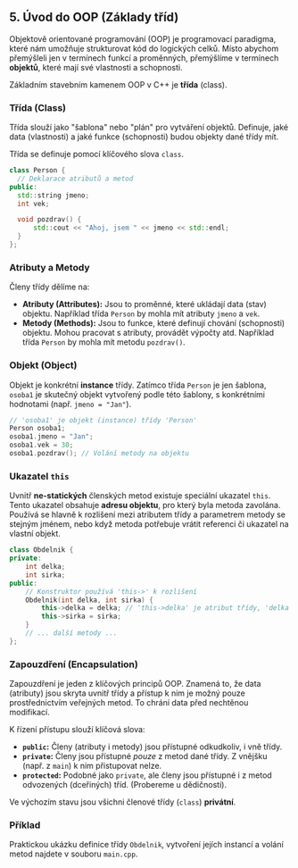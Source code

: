 ## 5. Úvod do OOP (Základy tříd)

Objektově orientované programování (OOP) je programovací paradigma, které nám umožňuje strukturovat kód do logických celků. Místo abychom přemýšleli jen v termínech funkcí a proměnných, přemýšlíme v termínech **objektů**, které mají své vlastnosti a schopnosti.

Základním stavebním kamenem OOP v C++ je **třída** (class).

### Třída (Class)

Třída slouží jako "šablona" nebo "plán" pro vytváření objektů. Definuje, jaké data (vlastnosti) a jaké funkce (schopnosti) budou objekty dané třídy mít.

Třída se definuje pomocí klíčového slova `class`.

```c++
class Person {
  // Deklarace atributů a metod
public:
  std::string jmeno;
  int vek;

  void pozdrav() {
      std::cout << "Ahoj, jsem " << jmeno << std::endl;
  }
};
```

### Atributy a Metody

Členy třídy dělíme na:

  * **Atributy (Attributes):** Jsou to proměnné, které ukládají data (stav) objektu. Například třída `Person` by mohla mít atributy `jmeno` a `vek`.
  * **Metody (Methods):** Jsou to funkce, které definují chování (schopnosti) objektu. Mohou pracovat s atributy, provádět výpočty atd. Například třída `Person` by mohla mít metodu `pozdrav()`.

### Objekt (Object)

Objekt je konkrétní **instance** třídy. Zatímco třída `Person` je jen šablona, `osoba1` je skutečný objekt vytvořený podle této šablony, s konkrétními hodnotami (např. `jmeno = "Jan"`).

```c++
// 'osoba1' je objekt (instance) třídy 'Person'
Person osoba1; 
osoba1.jmeno = "Jan";
osoba1.vek = 30;
osoba1.pozdrav(); // Volání metody na objektu
```

### Ukazatel `this`

Uvnitř **ne-statických** členských metod existuje speciální ukazatel `this`. Tento ukazatel obsahuje **adresu objektu**, pro který byla metoda zavolána. Používá se hlavně k rozlišení mezi atributem třídy a parametrem metody se stejným jménem, nebo když metoda potřebuje vrátit referenci či ukazatel na vlastní objekt.

```c++
class Obdelnik {
private:
    int delka;
    int sirka;
public:
    // Konstruktor používá 'this->' k rozlišení
    Obdelnik(int delka, int sirka) {
        this->delka = delka; // 'this->delka' je atribut třídy, 'delka' je parametr
        this->sirka = sirka;
    }
    // ... další metody ...
};
```

### Zapouzdření (Encapsulation)

Zapouzdření je jeden z klíčových principů OOP. Znamená to, že data (atributy) jsou skryta uvnitř třídy a přístup k nim je možný pouze prostřednictvím veřejných metod. To chrání data před nechtěnou modifikací.

K řízení přístupu slouží klíčová slova:

  * **`public`:** Členy (atributy i metody) jsou přístupné odkudkoliv, i vně třídy.
  * **`private`:** Členy jsou přístupné *pouze* z metod dané třídy. Z vnějšku (např. z `main`) k nim přistupovat nelze.
  * **`protected`:** Podobné jako `private`, ale členy jsou přístupné i z metod odvozených (dceřiných) tříd. (Probereme u dědičnosti).

Ve výchozím stavu jsou všichni členové třídy (`class`) **privátní**.

### Příklad

Praktickou ukázku definice třídy `Obdelnik`, vytvoření jejích instancí a volání metod najdete v souboru `main.cpp`.
